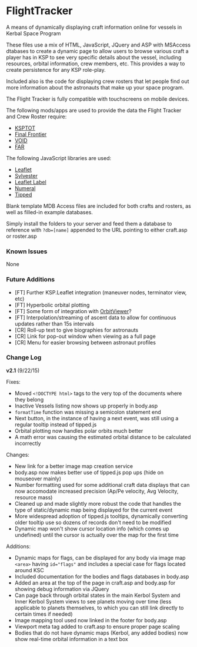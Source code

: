 # FlightTracker
A means of dynamically displaying craft information online for vessels in Kerbal Space Program

These files use a mix of HTML, JavaScript, JQuery and ASP with MSAccess dtabases to create a dynamic page to allow users to browse various craft a player has in KSP to see very specific details about the vessel, including resources, orbital information, crew members, etc. This provides a way to create persistence for any KSP role-play.

Included also is the code for displaying crew rosters that let people find out more information about the astronauts that make up your space program.

The Flight Tracker is fully compatible with touchscreens on mobile devices.

The following mods/apps are used to provide the data the Flight Tracker and Crew Roster require:

* [KSPTOT](http://forum.kerbalspaceprogram.com/threads/36476-WIN-KSP-Trajectory-Optimization-Tool-v0-12-2-Mission-Architect-Update!)
* [Final Frontier](http://forum.kerbalspaceprogram.com/threads/67246)
* [VOID](http://forum.kerbalspaceprogram.com/threads/54533-0-23-VOID-Vessel-Orbital-Informational-Display)
* [FAR](http://forum.kerbalspaceprogram.com/threads/20451-0-23-Ferram-Aerospace-Research-v0-12-5-2-Aero-Fixes-For-Planes-Rockets-1-7-14)

The following JavaScript libraries are used:

* [Leaflet](http://leafletjs.com/)
* [Sylvester](http://sylvester.jcoglan.com/)
* [Leaflet Label](https://github.com/Leaflet/Leaflet.label)
* [Numeral](http://numeraljs.com/)
* [Tipped](http://www.tippedjs.com/)

Blank template MDB Access files are included for both crafts and rosters, as well as filled-in example databases.

Simply install the folders to your server and feed them a database to reference with `?db=[name]` appended to the URL pointing to either craft.asp or roster.asp

### Known Issues

None

### Future Additions

* [FT] Further KSP.Leaflet integration (maneuver nodes, terminator view, etc)
* [FT] Hyperbolic orbital plotting
* [FT] Some form of integration with [OrbitViewer](http://www.astroarts.com/products/orbitviewer/index.html)?
* [FT] Interpolation/streaming of ascent data to allow for continuous updates rather than 15s intervals
* [CR] Roll-up text to give biographies for astronauts
* [CR] Link for pop-out window when viewing as a full page
* [CR] Menu for easier browsing between astronaut profiles

### Change Log

**v2.1** (9/22/15)

Fixes:
- Moved `<!DOCTYPE html>` tags to the very top of the documents where they belong
- Inactive Vessels listing now shows up properly in body.asp
- `formatTime` function was missing a semicolon statement end
- Next button, in the instance of having a next event, was still using a regular tooltip instead of tipped.js
- Orbital plotting now handles polar orbits much better
- A math error was causing the estimated orbital distance to be calculated incorrectly

Changes:
- New link for a better image map creation service
- body.asp now makes better use of tipped.js pop ups (hide on mouseover mainly)
- Number formatting used for some additional craft data displays that can now accomodate increased precision (Ap/Pe velocity, Avg Velocity, resource mass)
- Cleaned up and made slightly more robust the code that handles the type of static/dynamic map being displayed for the current event
- More widespread adoption of tipped.js tooltips, dynamically converting older tooltip use so dozens of records don't need to be modified
- Dynamic map won't show cursor location info (which comes up undefined) until the cursor is actually over the map for the first time

Additions:
- Dynamic maps for flags, can be displayed for any body via image map `<area>` having `id="flags"` and includes a special case for flags located around KSC
- Included documentation for the bodies and flags databases in body.asp
- Added an area at the top of the page in craft.asp and body.asp for showing debug information via JQuery
- Can page back through orbital states in the main Kerbol System and Inner Kerbol System views to see planets moving over time (less applicable to planets themselves, to which you can still link directly to certain times if needed)
- Image mapping tool used now linked in the footer for body.asp
- Viewport meta tag added to craft.asp to ensure proper page scaling
- Bodies that do not have dynamic maps (Kerbol, any added bodies) now show real-time orbital information in a text box
